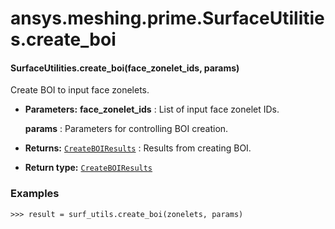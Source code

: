 # ansys.meshing.prime.SurfaceUtilities.create_boi

<a id="ansys.meshing.prime.SurfaceUtilities.create_boi"></a>

#### SurfaceUtilities.create_boi(face_zonelet_ids, params)

Create BOI to input face zonelets.

* **Parameters:**
  **face_zonelet_ids**
  : List of input face zonelet IDs.

  **params**
  : Parameters for controlling BOI creation.
* **Returns:**
  [`CreateBOIResults`](ansys.meshing.prime.CreateBOIResults.md#ansys.meshing.prime.CreateBOIResults)
  : Results from creating BOI.
* **Return type:**
  [`CreateBOIResults`](ansys.meshing.prime.CreateBOIResults.md#ansys.meshing.prime.CreateBOIResults)

### Examples

```pycon
>>> result = surf_utils.create_boi(zonelets, params)
```

<!-- !! processed by numpydoc !! -->
